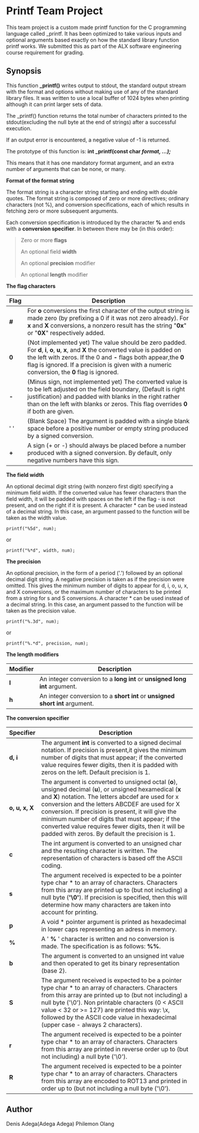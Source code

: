 # Printf Team Project
This team project is a custom made printf function for the C programming language called \_printf. It has been optimized to take various inputs and optional arguments based exactly on how the standard library function printf works. We submitted this as part of the ALX software engineering course requirement for grading.

## **Synopsis**
This function **\_printf()** writes output to stdout, the standard output stream with the format and options without making use of any of the standard library files. It was written to use a local buffer of 1024 bytes when printing although it can print larger sets of data.

The \_printf() function returns the total number of characters printed to the stdout(excluding the null byte at the end of strings) after a successful execution.

If an output error is encountered, a negative value of -1 is returned.

The prototype of this function is:  **int _printf(const char *format, ...);***

This means that it has one mandatory format argument, and an extra number of arguments that can be none, or many.

**Format of the format string**

The format string is a character string starting and ending with double quotes. The format string is composed of zero or more directives; ordinary characters (not %), and conversion specifications, each of which results in fetching zero or more subsequent arguments. 

Each conversion specification is introduced by the character **%** and ends with a **conversion specifier**. In between there may be (in this order):

> Zero or more **flags**
>
> An optional field **width**
>
> An optional **precision** modifier
>
> An optional **length** modifier

**The flag characters**

|**Flag**| Description  |
|--|--|
|**#**| For **o** conversions the first character of the output string is made zero (by prefixing a 0 if it was not zero already).  For **x** and **X** conversions, a nonzero result has the string "**0x**" or "**0X**" respectively added. |
|**0**| (Not implemented yet) The  value should be zero padded. For **d**, **i**, **o**, **u**, **x**, and **X** the converted value is padded on the left with zeros. If the 0 and **-** flags both appear,the **0** flag is ignored. If a precision is given with a numeric conversion, the **0** flag is ignored.|
|**-**|(Minus sign, not implemented yet) The converted value is to be left adjusted on the field boundary, (Default is right justification) and  padded  with  blanks  in  the right rather than on the left with blanks or zeros. This flag overrides **0** if both are given.|
|' '| (Blank Space) The argument is padded with a single blank space before a positive number or empty string produced by a signed conversion.|
|**+**| A sign (+ or -) should always be placed before a number produced with a signed conversion.  By default, only negative numbers have this sign.|

**The field width**

An  optional decimal digit string (with nonzero first digit) specifying a minimum field width.  If  the  converted  value  has  fewer characters  than  the field width, it will be padded with spaces on the left if the flag - is not present, and on the right  if  it  is present.  A character * can be used instead of a decimal string. In this case, an argument passed to the function will be taken as  the width value.

    printf("%5d", num);

or

	printf("%*d", width, num);

**The precision**

 An  optional  precision,  in  the  form  of a period ('.')  followed by an optional decimal digit string.  A negative precision is taken  as  if  the precision were omitted.  This gives the minimum number of digits to appear for d, i, o, u, x, and X conversions,  or the  maximum  number of characters to be printed from a string for s and S conversions. A character * can be used instead of a  decimal string. In this case, an argument passed to the function will be taken as the precision value.

    printf("%.3d", num);

  or

    printf("%.*d", precision, num);

**The length modifiers**

|Modifier| Description |
|--|--|
|**l**| An integer conversion to a **long int** or **unsigned long int** argument.  |
|**h**| An integer conversion to a **short int** or **unsigned short int** argument. |

**The conversion specifier**

|Specifier| Description |
|--|--|
|**d, i**|The argument **int** is converted to a signed decimal notation. If precision is present,it gives the minimum number of digits that must appear; if the converted value requires fewer digits, then it is padded with zeros on the left. Default precision is 1.|
|**o, u, x, X**|The argument is converted to unsigned octal (**o**), unsigned decimal (**u**), or unsigned hexamedical (**x** and **X**) notation. The letters abcdef are used for x conversion and the letters ABCDEF are used for X conversion. If precision is present, it will give  the  minimum  number  of  digits  that  must appear; if the converted value requires fewer digits, then it will be padded with zeros. By default the precision is 1.  |
|**c**|The  int argument is converted to an unsigned char and the resulting character is written. The representation of characters is based off the ASCII coding.|
|**s**|The argument received is expected to be a pointer type char * to an array of characters.  Characters from this array are printed up  to  (but  not including) a null byte  (**'\0'**).  If precision is specified, then this will determine how many characters are taken into account for printing.|
|**p**|A void * pointer argument is printed as hexadecimal in lower caps representing an adress in memory.|
|**%**|A  ' **%** ' character is written and no conversion is made. The specification is as follows: **%%**. |
|**b**|The argument is converted to an unsigned int value and then operated to get its binary representation (base 2).|
|**S**| The  argument  received  is expected to be a pointer type char * to an array of characters.  Characters from this array are printed up to (but not including) a null byte  ('\0').  Non printable characters (0 < ASCII value < 32 or >= 127) are printed this way: \x, followed by  the  ASCII  code value in hexadecimal (upper case - always 2 characters). |
|**r**|The  argument received is expected to be a pointer type char * to an array of characters.  Characters from this array are printed in reverse order up to (but not including) a null byte  ('\0').  |
|**R**|The argument received is expected to be a pointer type char * to an array of characters.  Characters from this array  are  encoded  to  ROT13  and printed in order up to (but not including a null byte  ('\0').  |

## **Author**

Denis Adega(Adega Adega)
Philemon Olang

